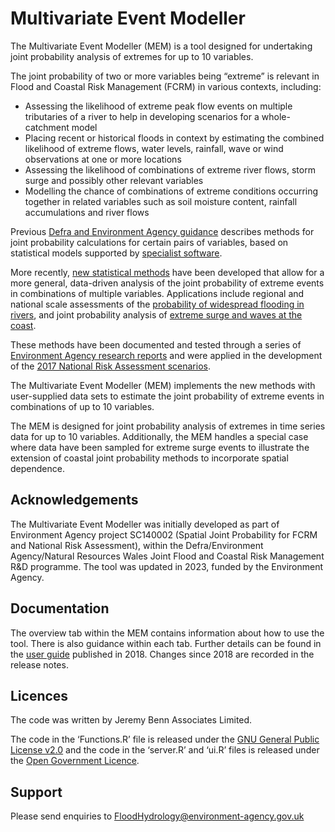 # Multivariate Event Modeller

The Multivariate Event Modeller (MEM) is a tool designed for undertaking joint probability analysis
of extremes for up to 10 variables.

The joint probability of two or more variables being “extreme” is relevant in Flood and Coastal Risk
Management (FCRM) in various contexts, including:

- Assessing the likelihood of extreme peak flow events on multiple tributaries of a river to help in
  developing scenarios for a whole-catchment model
- Placing recent or historical floods in context by estimating the combined likelihood of extreme
  flows, water levels, rainfall, wave or wind observations at one or more locations
- Assessing the likelihood of combinations of extreme river flows, storm surge and possibly other
  relevant variables
- Modelling the chance of combinations of extreme conditions occurring together in related variables
  such as soil moisture content, rainfall accumulations and river flows

Previous [Defra and Environment Agency
guidance](http://www.estuary-guide.net/pdfs/FD2308_3429_TRP.pdf) describes methods for joint
probability calculations for certain pairs of variables, based on statistical models supported by
[specialist software](https://eprints.hrwallingford.com/404/).

More recently, [new statistical
methods](http://onlinelibrary.wiley.com/doi/10.1111/j.1467-9868.2004.02050.x/abstract) have been
developed that allow for a more general, data-driven analysis of the joint probability of extreme
events in combinations of multiple variables. Applications include regional and national scale
assessments of the [probability of widespread flooding in
rivers](http://onlinelibrary.wiley.com/doi/10.1111/j.1753-318X.2010.01081.x/abstract), and joint
probability analysis of [extreme surge and waves at the
coast](http://www.sciencedirect.com/science/article/pii/S0378383914000210).

These methods have been documented and tested through a series of [Environment Agency research
reports](https://www.gov.uk/flood-and-coastal-erosion-risk-management-research-reports/spatial-coherence-risk-of-widespread-flooding)
and were applied in the development of the [2017 National Risk Assessment
scenarios](https://www.gov.uk/flood-and-coastal-erosion-risk-management-research-reports/planning-for-the-risk-of-widespread-flooding).

The Multivariate Event Modeller (MEM) implements the new methods with user-supplied data sets to
estimate the joint probability of extreme events in combinations of up to 10 variables.

The MEM is designed for joint probability analysis of extremes in time series data for up to 10
variables. Additionally, the MEM handles a special case where data have been sampled for extreme
surge events to illustrate the extension of coastal joint probability methods to incorporate spatial
dependence.

## Acknowledgements

The Multivariate Event Modeller was initially developed as part of Environment Agency project
SC140002 (Spatial Joint Probability for FCRM and National Risk Assessment), within the
Defra/Environment Agency/Natural Resources Wales Joint Flood and Coastal Risk Management R&D
programme. The tool was updated in 2023, funded by the Environment Agency.

## Documentation

The overview tab within the MEM contains information about how to use the tool. There is also
guidance within each tab. Further details can be found in the [user
guide](https://assets.publishing.service.gov.uk/media/60364280d3bf7f0aaf64f109/Planning_for_the_risk_of_widespread_flooding_-_user_guide__1_.pdf)
published in 2018. Changes since 2018 are recorded in the release notes.

## Licences

The code was written by Jeremy Benn Associates Limited.

The code in the ‘Functions.R’ file is released under the [GNU General Public License
v2.0](https://choosealicense.com/licenses/gpl-2.0/) and the code in the ‘server.R’ and ‘ui.R’ files
is released under the [Open Government
Licence](https://www.nationalarchives.gov.uk/doc/open-government-licence/version/3/).

## Support

Please send enquiries to FloodHydrology@environment-agency.gov.uk
